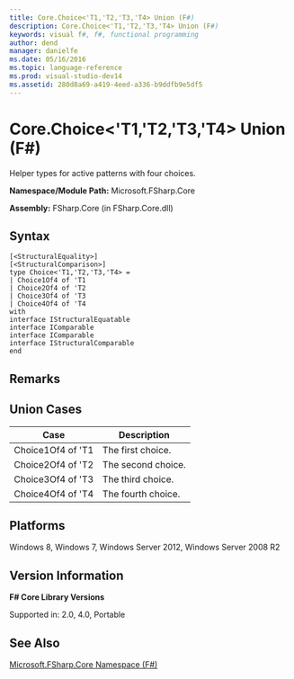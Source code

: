 ```yaml
---
title: Core.Choice<'T1,'T2,'T3,'T4> Union (F#)
description: Core.Choice<'T1,'T2,'T3,'T4> Union (F#)
keywords: visual f#, f#, functional programming
author: dend
manager: danielfe
ms.date: 05/16/2016
ms.topic: language-reference
ms.prod: visual-studio-dev14
ms.assetid: 280d8a69-a419-4eed-a336-b9ddfb9e5df5 
---
```


# Core.Choice<'T1,'T2,'T3,'T4> Union (F#)

Helper types for active patterns with four choices.

**Namespace/Module Path:** Microsoft.FSharp.Core

**Assembly:** FSharp.Core (in FSharp.Core.dll)


## Syntax

```
[<StructuralEquality>]
[<StructuralComparison>]
type Choice<'T1,'T2,'T3,'T4> =
| Choice1Of4 of 'T1
| Choice2Of4 of 'T2
| Choice3Of4 of 'T3
| Choice4Of4 of 'T4
with
interface IStructuralEquatable
interface IComparable
interface IComparable
interface IStructuralComparable
end
```

## Remarks

## Union Cases


|Case|Description|
|----|-----------|
|Choice1Of4 of 'T1|The first choice.|
|Choice2Of4 of 'T2|The second choice.|
|Choice3Of4 of 'T3|The third choice.|
|Choice4Of4 of 'T4|The fourth choice.|

## Platforms
Windows 8, Windows 7, Windows Server 2012, Windows Server 2008 R2


## Version Information
**F# Core Library Versions**

Supported in: 2.0, 4.0, Portable




## See Also
[Microsoft.FSharp.Core Namespace &#40;F&#35;&#41;](Microsoft.FSharp.Core-Namespace-%5BFSharp%5D.md)

